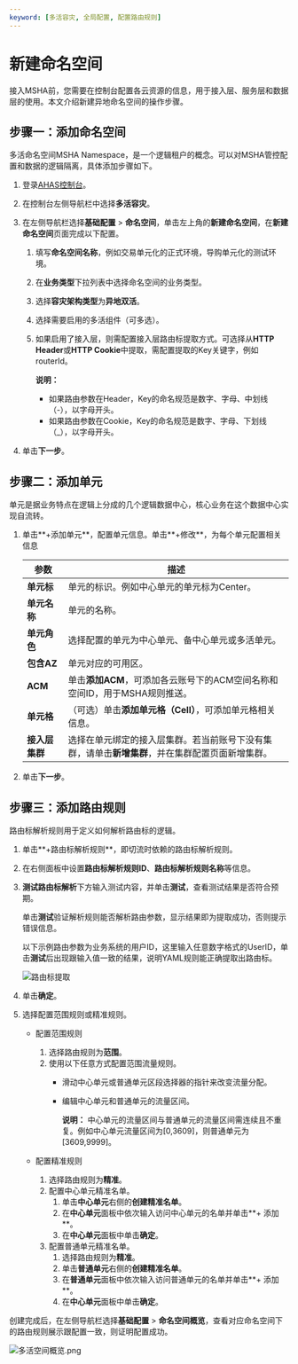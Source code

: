 ```yaml
---
keyword: [多活容灾, 全局配置, 配置路由规则]
---
```


# 新建命名空间

接入MSHA前，您需要在控制台配置各云资源的信息，用于接入层、服务层和数据层的使用。本文介绍新建异地命名空间的操作步骤。

## 步骤一：添加命名空间

多活命名空间MSHA Namespace，是一个逻辑租户的概念。可以对MSHA管控配置和数据的逻辑隔离，具体添加步骤如下。

1.  登录[AHAS控制台](https://ahas.console.aliyun.com)。

2.  在控制台左侧导航栏中选择**多活容灾**。

3.  在左侧导航栏选择**基础配置** \> **命名空间**，单击左上角的**新建命名空间**，在**新建命名空间**页面完成以下配置。

    1.  填写**命名空间名称**，例如交易单元化的正式环境，导购单元化的测试环境。

    2.  在**业务类型**下拉列表中选择命名空间的业务类型。

    3.  选择**容灾架构类型**为**异地双活**。

    4.  选择需要启用的多活组件（可多选）。

    5.  如果启用了接入层，则需配置接入层路由标提取方式。可选择从**HTTP Header**或**HTTP Cookie**中提取，需配置提取的Key关键字，例如routerId。

        **说明：**

        -   如果路由参数在Header，Key的命名规范是数字、字母、中划线（-），以字母开头。
        -   如果路由参数在Cookie，Key的命名规范是数字、字母、下划线（\_），以字母开头。
4.  单击**下一步**。


## 步骤二：添加单元

单元是据业务特点在逻辑上分成的几个逻辑数据中心，核心业务在这个数据中心实现自流转。

1.  单击**+添加单元**，配置单元信息。单击**+修改**，为每个单元配置相关信息

    |参数|描述|
    |--|--|
    |**单元标**|单元的标识。例如中心单元的单元标为Center。|
    |**单元名称**|单元的名称。|
    |**单元角色**|选择配置的单元为中心单元、备中心单元或多活单元。|
    |**包含AZ**|单元对应的可用区。|
    |**ACM**|单击**添加ACM**，可添加各云账号下的ACM空间名称和空间ID，用于MSHA规则推送。|
    |**单元格**|（可选）单击**添加单元格（Cell）**，可添加单元格相关信息。|
    |**接入层集群**|选择在单元绑定的接入层集群。若当前账号下没有集群，请单击**新增集群**，并在集群配置页面新增集群。|

2.  单击**下一步**。


## 步骤三：添加路由规则

路由标解析规则用于定义如何解析路由标的逻辑。

1.  单击**+路由标解析规则**，即切流时依赖的路由标解析规则。

2.  在右侧面板中设置**路由标解析规则ID**、**路由标解析规则名称**等信息。

3.  **测试路由标解析**下方输入测试内容，并单击**测试**，查看测试结果是否符合预期。

    单击**测试**验证解析规则能否解析路由参数，显示结果即为提取成功，否则提示错误信息。

    以下示例路由参数为业务系统的用户ID，这里输入任意数字格式的UserID，单击**测试**后出现跟输入值一致的结果，说明YAML规则能正确提取出路由标。

    ![路由标提取](https://static-aliyun-doc.oss-accelerate.aliyuncs.com/assets/img/zh-CN/7185911061/p170330.png)

4.  单击**确定**。

5.  选择配置范围规则或精准规则。

    -   配置范围规则
        1.  选择路由规则为**范围**。
        2.  使用以下任意方式配置范围流量规则。
            -   滑动中心单元或普通单元区段选择器的指针来改变流量分配。
            -   编辑中心单元和普通单元的流量区间。

                **说明：** 中心单元的流量区间与普通单元的流量区间需连续且不重复。例如中心单元流量区间为\[0,3609\]，则普通单元为\[3609,9999\]。

    -   配置精准规则
        1.  选择路由规则为**精准**。
        2.  配置中心单元精准名单。
            1.  单击**中心单元**右侧的**创建精准名单**。
            2.  在**中心单元**面板中依次输入访问中心单元的名单并单击**+ 添加**。
            3.  在**中心单元**面板中单击**确定**。
        3.  配置普通单元精准名单。
            1.  选择路由规则为**精准**。
            2.  单击**普通单元**右侧的**创建精准名单**。
            3.  在**普通单元**面板中依次输入访问普通单元的名单并单击**+ 添加**。
            4.  在**中心单元**面板中单击**确定**。

创建完成后，在左侧导航栏选择**基础配置** \> **命名空间概览**，查看对应命名空间下的路由规则展示跟配置一致，则证明配置成功。

![多活空间概览.png](https://static-aliyun-doc.oss-accelerate.aliyuncs.com/assets/img/zh-CN/9331299061/p210362.png)

